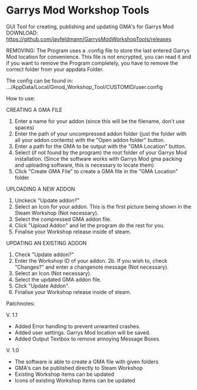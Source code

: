 # Garrys Mod Workshop Tools
GUI Tool for creating, publishing and updating GMA's for Garrys Mod
DOWNLOAD:
https://github.com/jayfeldmann/GarrysModWorkshopTools/releases

REMOVING:
The Program uses a .config file to store the last entered Garrys Mod location
for convenience. This file is not encrypted, you can read it and if you want
to remove the Program completely, you have to remove the correct folder from your
appdata Folder.

The config can be found in: .../AppData/Local/Gmod_Workshop_Tool/CUSTOMID/user.config

How to use:

CREATING A GMA FILE
1. Enter a name for your addon (since this will be the filename, don't use spaces)
2. Enter the path of your uncompressed addon folder (just the folder with all your addon contents) with the "Open addon folder" button.
3. Enter a path for the GMA to be output with the "GMA Location" button.
4. Select (if not found by the program) the root folder of your Garrys Mod installation. (Since the software works with Garrys Mod gma packing and uploading software, this is necessary to locate them)
5. Click "Create GMA File" to create a GMA file in the "GMA Location" folder

UPLOADING A NEW ADDON
1. Unckeck "Update addon?"
2. Select an Icon for your addon. This is the first picture being shown in the Steam Workshop (Not necessary).
3. Select the compressed GMA addon file.
4. Click "Upload Addon" and let the program do the rest for you.
5. Finalise your Workshop release inside of steam.

UPDATING AN EXISTING ADDON
1. Check "Update addon?"
2. Enter the Workshop ID of your addon.
2b. If you wish to, check "Changes?" and enter a changenote message (Not necessary).
3. Select an Icon (Not necessary).
4. Select the updated GMA addon file.
5. Click "Update Addon".
6. Finalise your Workshop release inside of steam.

Patchnotes:

V. 1.1
- Added Error handling to prevent unwanted crashes.
- Added user settings. Garrys Mod location will be saved.
- Added Output Textbox to remove annoying Message Boxes.

V. 1.0
- The software is able to create a GMA file with given folders
- GMA's can be published directly to Steam Workshop
- Existing Workshop items can be updated
- Icons of existing Workshop Items can be updated
